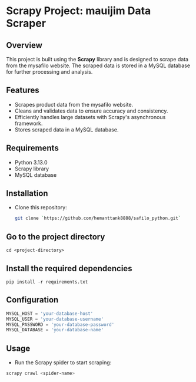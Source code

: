 # Scrapy Project: mauijim Data Scraper

## Overview
This project is built using the **Scrapy** library and is designed to scrape data from the mysafilo website. The scraped data is stored in a MySQL database for further processing and analysis.


## Features
- Scrapes product data from the mysafilo website.
- Cleans and validates data to ensure accuracy and consistency.
- Efficiently handles large datasets with Scrapy's asynchronous framework.
- Stores scraped data in a MySQL database.

## Requirements
- Python 3.13.0
- Scrapy library
- MySQL database

## Installation
- Clone this repository:
   ```bash
   git clone `https://github.com/hemanttank8888/safilo_python.git`

## Go to the project directory

`cd <project-directory>
`
## Install the required dependencies

`pip install -r requirements.txt
`
## Configuration

```Python
MYSQL_HOST = 'your-database-host'
MYSQL_USER = 'your-database-username'
MYSQL_PASSWORD = 'your-database-password'
MYSQL_DATABASE = 'your-database-name'
```

## Usage
- Run the Scrapy spider to start scraping:

```bash
scrapy crawl <spider-name>

```

